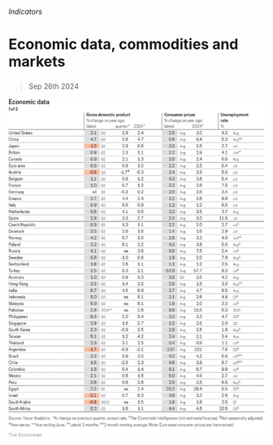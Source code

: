 ###### Indicators

# Economic data, commodities and markets 

#####  

> Sep 26th 2024 

![image](images/20240928_INT101.png) 


